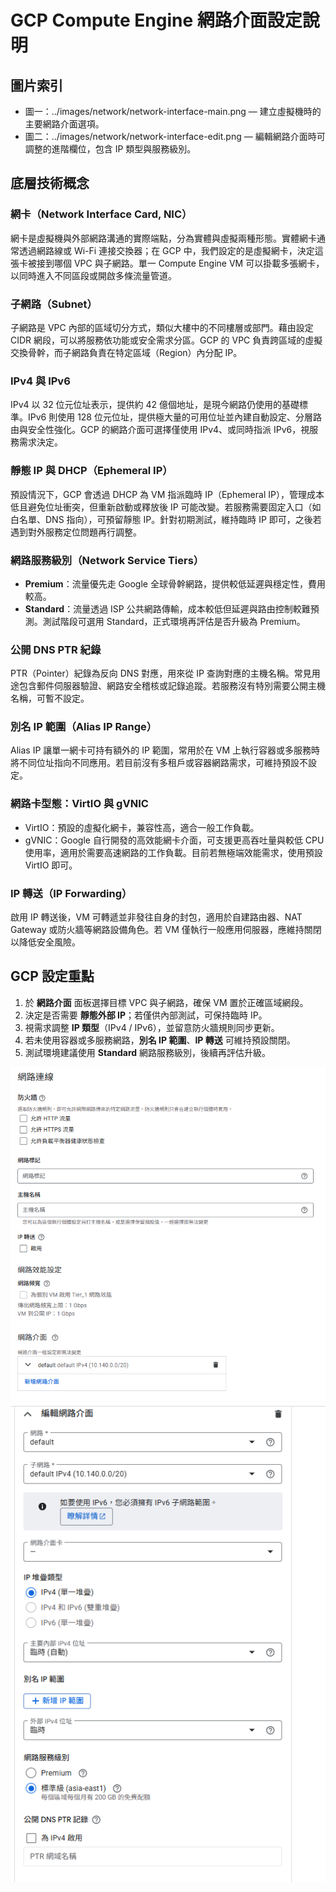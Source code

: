 # GCP Compute Engine 網路介面設定說明

## 圖片索引
- 圖一：../images/network/network-interface-main.png — 建立虛擬機時的主要網路介面選項。
- 圖二：../images/network/network-interface-edit.png — 編輯網路介面時可調整的進階欄位，包含 IP 類型與服務級別。

## 底層技術概念

### 網卡（Network Interface Card, NIC）
網卡是虛擬機與外部網路溝通的實際端點，分為實體與虛擬兩種形態。實體網卡通常透過網路線或 Wi-Fi 連接交換器；在 GCP 中，我們設定的是虛擬網卡，決定這張卡被接到哪個 VPC 與子網路。單一 Compute Engine VM 可以掛載多張網卡，以同時進入不同區段或開啟多條流量管道。

### 子網路（Subnet）
子網路是 VPC 內部的區域切分方式，類似大樓中的不同樓層或部門。藉由設定 CIDR 網段，可以將服務依功能或安全需求分區。GCP 的 VPC 負責跨區域的虛擬交換骨幹，而子網路負責在特定區域（Region）內分配 IP。

### IPv4 與 IPv6
IPv4 以 32 位元位址表示，提供約 42 億個地址，是現今網路仍使用的基礎標準。IPv6 則使用 128 位元位址，提供極大量的可用位址並內建自動設定、分層路由與安全性強化。GCP 的網路介面可選擇僅使用 IPv4、或同時指派 IPv6，視服務需求決定。

### 靜態 IP 與 DHCP（Ephemeral IP）
預設情況下，GCP 會透過 DHCP 為 VM 指派臨時 IP（Ephemeral IP），管理成本低且避免位址衝突，但重新啟動或釋放後 IP 可能改變。若服務需要固定入口（如白名單、DNS 指向），可預留靜態 IP。針對初期測試，維持臨時 IP 即可，之後若遇到對外服務定位問題再行調整。

### 網路服務級別（Network Service Tiers）
- **Premium**：流量優先走 Google 全球骨幹網路，提供較低延遲與穩定性，費用較高。
- **Standard**：流量透過 ISP 公共網路傳輸，成本較低但延遲與路由控制較難預測。測試階段可選用 Standard，正式環境再評估是否升級為 Premium。

### 公開 DNS PTR 紀錄
PTR（Pointer）紀錄為反向 DNS 對應，用來從 IP 查詢對應的主機名稱。常見用途包含郵件伺服器驗證、網路安全稽核或記錄追蹤。若服務沒有特別需要公開主機名稱，可暫不設定。

### 別名 IP 範圍（Alias IP Range）
Alias IP 讓單一網卡可持有額外的 IP 範圍，常用於在 VM 上執行容器或多服務時將不同位址指向不同應用。若目前沒有多租戶或容器網路需求，可維持預設不設定。

### 網路卡型態：VirtIO 與 gVNIC
- VirtIO：預設的虛擬化網卡，兼容性高，適合一般工作負載。
- gVNIC：Google 自行開發的高效能網卡介面，可支援更高吞吐量與較低 CPU 使用率，適用於需要高速網路的工作負載。目前若無極端效能需求，使用預設 VirtIO 即可。

### IP 轉送（IP Forwarding）
啟用 IP 轉送後，VM 可轉遞並非發往自身的封包，適用於自建路由器、NAT Gateway 或防火牆等網路設備角色。若 VM 僅執行一般應用伺服器，應維持關閉以降低安全風險。

## GCP 設定重點
1. 於 **網路介面** 面板選擇目標 VPC 與子網路，確保 VM 置於正確區域網段。
2. 決定是否需要 **靜態外部 IP**；若僅供內部測試，可保持臨時 IP。
3. 視需求調整 **IP 類型**（IPv4 / IPv6），並留意防火牆規則同步更新。
4. 若未使用容器或多服務網路，**別名 IP 範圍**、**IP 轉送** 可維持預設關閉。
5. 測試環境建議使用 **Standard** 網路服務級別，後續再評估升級。

![Compute Engine 網路介面主要選項](../images/network/network-interface-main.png)
![Compute Engine 網路介面編輯畫面](../images/network/network-interface-edit.png)
